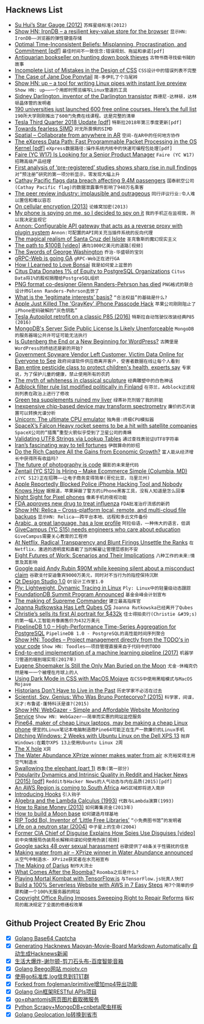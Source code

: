 ## Hacknews List


- [Su Hui’s Star Gauge (2012)](http://poetrychina.net/wp/welling-magazine/suhui)  `苏辉星级标准(2012)`
- [Show HN: IronDB – a resilient key-value store for the browser](https://github.com/gruns/irondb)  `显示HN: IronDB——浏览器的弹性键值存储`
- [Optimal Time-Inconsistent Beliefs: Misplanning, Procrastination, and Commitment [pdf]](https://scholar.princeton.edu/sites/default/files/TimeInconsistentBeliefs_0.pdf)  `最佳时间不一致信念:错误规划、拖延和承诺[pdf]`
- [Antiquarian bookseller on hunting down book thieves](https://www.france24.com/en/20181024-perspective-ken-sanders-book-thief-detective-antiquarian-bookseller-salt-lake-city-everett-?ref=tw_i)  `古物书商寻找偷书贼的故事`
- [Incomplete List of Mistakes in the Design of CSS](https://wiki.csswg.org/ideas/mistakes)  `CSS设计中的错误列表不完整`
- [The Case of Jane Doe Ponytail](https://www.nytimes.com/interactive/2018/10/11/nyregion/sex-workers-massage-parlor.html)  `简·多伊扎了个马尾辫`
- [Show HN: up – a tool for writing Linux pipes with instant live preview](https://github.com/akavel/up)  `Show HN: up——一个用即时预览编写Linux管道的工具`
- [Sidney Darlington, inventor of the Darlington transistor](https://hackaday.com/2018/10/23/sidney-darlington/)  `西德尼·达林顿，达林顿晶体管的发明者`
- [190 universities just launched 600 free online courses. Here’s the full list](https://qz.com/1437623/600-free-online-courses-you-can-take-from-universities-worldwide/)  `190所大学刚刚推出了600门免费在线课程。这是完整的清单`
- [Tesla Third Quarter 2018 Update [pdf]](http://ir.tesla.com/static-files/725970e6-eda5-47ab-96e1-422d4045f799)  `特斯拉2018年第三季度更新[pdf]`
- [Towards fearless SIMD](https://raphlinus.github.io/rust/simd/2018/10/19/fearless-simd.html)  `对无所畏惧的SIMD`
- [Spatial – Collaborate from anywhere in AR](https://spatial.is)  `空间-在AR中的任何地方协作`
- [The eXpress Data Path: Fast Programmable Packet Processing in the OS Kernel [pdf]](https://github.com/tohojo/xdp-paper/blob/master/xdp-the-express-data-path.pdf)  `eXpress数据路径:操作系统内核中的快速可编程包处理[pdf]`
- [Faire (YC W17) Is Looking for a Senior Product Manager](https://boards.greenhouse.io/indigofair/jobs/4075006002?gh_jid=4075006002)  `Faire (YC W17)招聘高级产品经理`
- [First analysis of ‘pre-registered’ studies shows sharp rise in null findings](https://www.nature.com/articles/d41586-018-07118-1)  `对“预注册”研究的第一项分析显示，零发现大幅上升`
- [Cathay Pacific flags data breach affecting 9.4M passengers](https://www.reuters.com/article/us-cathay-pacific-cyber/cathay-pacific-flags-data-breach-affecting-94-million-passengers-idUSKCN1MY26L)  `国泰航空公司(Cathay Pacific flag)的数据泄露事件影响了940万名乘客`
- [The peer review industry: implausible and outrageous](https://www.the-tls.co.uk/articles/public/peer-review-industry-implausible-outrageous/)  `同行评议行业:令人难以置信和难以容忍`
- [On cellular encryption (2013)](https://blog.cryptographyengineering.com/2013/05/14/a-few-thoughts-on-cellular-encryption/)  `论蜂窝加密(2013)`
- [My phone is spying on me, so I decided to spy on it](https://www.abc.net.au/news/2018-10-25/my-phone-is-spying-on-me-so-i-decided-to-spy-on-my-phone/10306586)  `我的手机正在监视我，所以我决定监视它`
- [Annon: Configurable API gateway that acts as a reverse proxy with plugin system](https://github.com/Nebo15/annon.api)  `Annon:可配置的API网关充当插件系统的反向代理`
- [The magical realism of Santa Cruz del Islote](https://www.theguardian.com/artanddesign/2018/feb/02/the-magical-realism-of-santa-cruz-del-islote-in-pictures)  `圣克鲁斯的魔幻现实主义`
- [The path to $100B [video]](https://www.startupschool.org/videos/51)  `通向1000亿美元的道路[视频]`
- [The Swords of George Washington](https://www.mountvernon.org/preservation/collections-holdings/washingtons-swords/washingtons-swords-an-interview-with-erik-goldstein)  `乔治·华盛顿的宝剑`
- [gRPC-Web is going GA](https://www.cncf.io/blog/2018/10/24/grpc-web-is-going-ga/)  `gRPC-Web正在进行GA`
- [How I Learned to Love Bonsai](https://thewalrus.ca/how-i-learned-to-love-bonsai/)  `我是如何爱上盆景的`
- [Citus Data Donates 1% of Equity to PostgreSQL Organizations](https://www.citusdata.com/newsroom/press/citus-data-donates-1-percent-equity-to-non-profit-postgresql-organizations/)  `Citus Data将1%的股权捐赠给PostgreSQL组织`
- [PNG format co-designer Glenn Randers-Pehrson has died](https://sourceforge.net/p/png-mng/mailman/message/36447670/)  `PNG格式的联合设计师Glenn Randers-Pehrson去世了`
- [What is the ‘legitimate interests’ basis?](https://ico.org.uk/for-organisations/guide-to-the-general-data-protection-regulation-gdpr/legitimate-interests/what-is-the-legitimate-interests-basis/)  `“合法权益”的基础是什么?`
- [Apple Just Killed The &#39;GrayKey&#39; iPhone Passcode Hack](https://www.forbes.com/sites/thomasbrewster/2018/10/24/apple-just-killed-the-graykey-iphone-passcode-hack/#7fa224f05318)  `苹果公司刚刚阻止了iPhone密码破解的“灰色钥匙”`
- [Tesla Autopilot retrofit on a classic P85 (2016)](https://skie.net/skynet/projects/tesla/view_post/14_Autopilot&#43;Retrofit&#43;on&#43;Classic&#43;P85)  `特斯拉自动驾驶仪改装经典P85 (2016)`
- [MongoDB&#39;s Server Side Public License Is Likely Unenforceable](https://www.processmechanics.com/2018/10/18/the-server-side-public-license-is-flawed/)  `MongoDB的服务器端公共许可证可能无法执行`
- [Is Gutenberg the End or a New Beginning for WordPress?](https://deliciousbrains.com/wordpress-gutenberg/)  `古腾堡是WordPress的终结还是新的开始?`
- [Government Spyware Vendor Left Customer, Victim Data Online for Everyone to See](https://motherboard.vice.com/en_us/article/vbka8b/wolf-intelligence-leak-customer-victim-data-online)  `政府间谍软件供应商离开客户，受害者数据在线让每个人看到`
- [Ban entire pesticide class to protect children&#39;s health, experts say](https://www.theguardian.com/environment/2018/oct/24/entire-pesticide-class-should-be-banned-for-effect-on-childrens-health)  `专家说，为了保护儿童的健康，禁止使用所有的农药`
- [The myth of whiteness in classical sculpture](https://www.newyorker.com/magazine/2018/10/29/the-myth-of-whiteness-in-classical-sculpture)  `经典雕塑中的白色神话`
- [Adblock filter rule list modified politically in Finland](https://github.com/uBlockOrigin/uBlock-issues/issues/285)  `在芬兰，Adblock过滤规则列表在政治上进行了修改`
- [Green tea supplements ruined my liver](https://www.bbc.co.uk/news/stories-45971416)  `绿茶补充剂毁了我的肝脏`
- [Inexpensive chip-based device may transform spectrometry](http://news.mit.edu/2018/inexpensive-chip-device-spectrometry-1023)  `廉价的芯片装置可以转换光谱分析`
- [Unicorn: The ultimate CPU emulator](https://www.unicorn-engine.org/)  `独角兽:终极CPU模拟器`
- [SpaceX’s Falcon Heavy rocket seems to be a hit with satellite companies](https://arstechnica.com/science/2018/10/spacexs-falcon-heavy-rocket-seems-to-be-a-hit-with-satellite-companies/)  `SpaceX公司的“猎鹰”重型火箭似乎受到了卫星公司的青睐`
- [Validating UTF8 Strings via Lookup Tables](http://darkcephas.blogspot.com/2018/10/validating-utf8-strings-with-lookup.html)  `通过查找表验证UTF8字符串`
- [Iran’s fascinating way to tell fortunes](http://www.bbc.com/travel/story/20181023-irans-fascinating-way-to-tell-fortunes)  `伊朗算命的妙招`
- [Do the Rich Capture All the Gains from Economic Growth?](https://medium.com/@russroberts/do-the-rich-capture-all-the-gains-from-economic-growth-c96d93101f9c)  `富人能从经济增长中获得所有收益吗?`
- [The future of photography is code](https://techcrunch.com/2018/10/22/the-future-of-photography-is-code/)  `摄影的未来是代码`
- [Zentail (YC S12) Is Hiring – Make Ecommerce Simple (Columbia, MD)](https://jobs.lever.co/zentail?lever-origin=applied&amp;lever-source%5B%5D=Hacker%20News)  `z(YC S12)正在招聘——让电子商务变得简单(哥伦比亚，马里兰州)`
- [Apple Reportedly Blocked Police iPhone Hacking Tool and Nobody Knows How](https://gizmodo.com/apple-reportedly-blocked-police-iphone-hacking-tool-and-1829974710)  `据报道，苹果屏蔽了警方的iPhone黑客工具，没有人知道是怎么回事`
- [Night Sight for Pixel phones](https://www.theverge.com/2018/10/25/18021944/google-night-sight-pixel-3-camera-samples)  `像素手机的夜视功能`
- [FDA approves new drug to treat influenza](https://www.fda.gov/NewsEvents/Newsroom/PressAnnouncements/ucm624226.htm)  `FDA批准治疗流感的新药`
- [Show HN: Relica – Cross-platform local, remote, and multi-cloud file backups](https://relicabackup.com/)  `显示HN: Relica——跨平台本地、远程和多云文件备份`
- [Arabic, a great language, has a low profile](https://www.economist.com/books-and-arts/2018/10/20/arabic-a-great-language-has-a-low-profile)  `阿拉伯语，一种伟大的语言，低调`
- [GiveCampus (YC S15) needs engineers who care about education](https://www.givecampus.com/careers#engineering)  `GiveCampus需要关心教育的工程师`
- [At Netflix, Radical Transparency and Blunt Firings Unsettle the Ranks](https://www.wsj.com/articles/at-netflix-radical-transparency-and-blunt-firings-unsettle-the-ranks-1540497174)  `在Netflix，激进的透明度和直截了当的解雇让管理层感到不安`
- [Eight Futures of Work: Scenarios and Their Implications](https://www.weforum.org/whitepapers/eight-futures-of-work-scenarios-and-their-implications)  `八种工作的未来:情景及其影响`
- [Google paid Andy Rubin $90M while keeping silent about a misconduct claim](https://www.nytimes.com/2018/10/25/technology/google-sexual-harassment-andy-rubin.html)  `谷歌支付安迪鲁宾9000万美元，同时对不当行为的指控保持沉默`
- [Qt Design Studio 1.0](https://blog.qt.io/blog/2018/10/25/qt-design-studio-1-0-released/)  `Qt设计工作室1.0`
- [Ply: Lightweight, Dynamic Tracing in Linux](https://wkz.github.io/ply/)  `Ply: Linux中的轻量级动态跟踪`
- [FoundationDB Summit Program Announced](https://www.foundationdb.org/blog/foundationdb-summit-program-announced/)  `基金会峰会计划宣布`
- [The making of Supreme Commander](https://www.eurogamer.net/articles/2018-01-07-the-making-of-supreme-commander)  `建立最高指挥官`
- [Joanna Rutkowska Has Left Qubes OS](https://www.qubes-os.org/news/2018/10/25/the-next-chapter/)  `Joanna Rutkowska已经离开了Qubes`
- [Christie’s sells its first AI portrait for $432k](https://www.theverge.com/2018/10/25/18023266/ai-art-portrait-christies-obvious-sold)  `佳士得拍卖行(Christie &#39;s)的第一幅人工智能肖像画售价为432万美元`
- [PipelineDB 1.0 – High-Performance Time-Series Aggregation for PostgreSQL](https://www.pipelinedb.com/blog/pipelinedb-1-0-0-high-performance-time-series-aggregation-for-postgresql)  `PipelineDB 1.0 - PostgreSQL的高性能时间序列聚合`
- [Show HN: Toodles – Project management directly from the TODO&#39;s in your code](https://github.com/aviaviavi/toodles)  `Show HN: Toodles——项目管理直接来自于代码中的TODO`
- [End-to-end implementation of a machine learning pipeline (2017)](https://spandan-madan.github.io/DeepLearningProject/docs/Deep_Learning_Project-Pytorch.html)  `机器学习管道的端到端实现(2017年)`
- [Eugene Shoemaker Is Still the Only Man Buried on the Moon](https://www.atlasobscura.com/articles/eugene-shoemaker-buried-moon-celestis-nasa)  `尤金·休梅克仍然是唯一一个被埋在月球上的人`
- [Using Dark Mode in CSS with MacOS Mojave](https://paulmillr.com/posts/using-dark-mode-in-css/)  `在CSS中使用黑暗模式与MacOS Mojave`
- [Historians Don’t Have to Live in the Past](https://blogs.swarthmore.edu/burke/blog/2013/07/24/historians-dont-have-to-live-in-the-past/)  `历史学家不必活在过去`
- [Scientist, Spy, Genius: Who Was Bruno Pontecorvo? (2015)](https://www.nybooks.com/articles/2015/03/05/scientist-spy-genius-bruno-pontecorvo/)  `科学家，间谍，天才:布鲁诺·蓬特科沃是谁?(2015)`
- [Show HN: WebGazer - Simple and Affordable Website Monitoring Service](https://www.webgazer.io/)  `Show HN: WebGazer——简单而实惠的网站监控服务`
- [Pine64, maker of cheap Linux laptops, may be making a cheap Linux phone](https://www.notebookcheck.net/Pine64-maker-of-cheap-Linux-laptops-may-be-making-a-cheap-Linux-phone.346011.0.html)  `便宜的Linux笔记本电脑制造商Pine64可能正在生产一款廉价的Linux手机`
- [Ditching Windows: 2 Weeks with Ubuntu Linux on the Dell XPS 13](https://www.forbes.com/sites/jasonevangelho/2018/07/19/ditching-windows-2-weeks-with-ubuntu-linux-on-the-dell-xps-13/#6d821ce91836)  `抛弃Windows:在戴尔XPS 13上使用Ubuntu Linux 2周`
- [The X hole](https://marc.info/?l=openbsd-tech&amp;m=154050351216908&amp;w=2)  `X洞`
- [The Water Abundance XPrize winner makes water from air](https://www.fastcompany.com/90253718/a-device-that-can-pull-drinking-water-from-the-air-just-won-the-latest-x-prize)  `水充裕奖得主用空气制造水`
- [Swallowing the elephant (part 1)](https://pharr.org/matt/blog/2018/07/08/moana-island-pbrt-1.html)  `吞象(第一部分)`
- [Popularity Dynamics and Intrinsic Quality in Reddit and Hacker News (2015) [pdf]](https://pdfs.semanticscholar.org/ccf6/0d08bdd989ea3595bbbda132dedd71c47acf.pdf)  `Reddit与Hacker News的人气动态与内在品质(2015)[pdf]`
- [An AWS Region is coming to South Africa](https://www.allthingsdistributed.com/2018/10/an-aws-region-is-coming-to-south-africa.html)  `AWS区域即将进入南非`
- [Introducing Hooks](https://reactjs.org/docs/hooks-intro.html)  `引入钩子`
- [Algebra and the Lambda Calculus (1993)](https://people.csail.mit.edu/jaffer/lambda.txt)  `代数与Lambda演算(1993)`
- [How to Raise Money (2013)](http://paulgraham.com/fr.html)  `如何筹集资金(2013年)`
- [How to build a Moon base](https://www.nature.com/articles/d41586-018-07107-4)  `如何建造月球基地`
- [RIP Todd Bol, Inventor of ‘Little Free Libraries’](https://www.weeklystandard.com/ethan-epstein/rip-ted-bol-inventor-little-free-libraries)  `“小免费图书馆”的发明者`
- [Life on a neutron star (2004)](http://www.daviddarling.info/encyclopedia/N/neutronstarlife.html)  `中子星上的生命(2004)`
- [Former CIA Chief of Disguise Explains How Spies Use Disguises [video]](https://m.youtube.com/watch?v=JASUsVY5YJ8)  `前中央情报局伪装局长解释间谍如何使用伪装[视频]`
- [Google sacks 48 over sexual harassment](https://www.bbc.co.uk/news/business-45986510)  `谷歌提供了48条关于性骚扰的信息`
- [Making water from air – XPrize winner in Water Abundance announced](https://water.xprize.org/prizes/water-abundance/articles/waxp-grand-prize-winner)  `从空气中制造水- XPrize获奖者在水充裕宣布`
- [The Making of Darius](http://shmuplations.com/darius/)  `制作大流士`
- [What Comes After the Roomba?](https://www.nytimes.com/2018/10/21/business/what-comes-after-the-roomba.html)  `Roomba之后是什么?`
- [Playing Mortal Kombat with TensorFlow.js](https://blog.mgechev.com/2018/10/20/transfer-learning-tensorflow-js-data-augmentation-mobile-net/)  `与TensorFlow.js玩真人快打`
- [Build a 100% Serverless Website with AWS in 7 Easy Steps](https://sinxloud.com/how-create-build-serverless-website-steps/)  `用7个简单的步骤构建一个100%无服务器的网站`
- [Copyright Office Ruling Imposes Sweeping Right to Repair Reforms](https://ifixit.org/blog/11951/1201-copyright-final-rule/)  `版权局的裁决规定了全面的修缮权改革`

## Github Project Created By Eric Zhou

- [x] [Golang Base64 Captcha](https://github.com/mojocn/base64Captcha)
- [x] [Generating Hacknews Maoyan-Movie-Board Markdown Automatically 自动生成Hacknews新闻](https://github.com/dejavuzhou/md-genie)
- [x] [生活大爆炸-谢尔顿-剪刀石头布-百度智能音箱](https://github.com/mojocn/dueros-bang-game)
- [x] [Golang Beego网站 mojotv.cn](https://github.com/mojocn/www.mojotv.cn)
- [x] [使用go标准库,log信息到钉钉群](https://github.com/mojocn/dooger)
- [x] [Forked from fogleman/primitive增加mp4导出功能](https://github.com/mojocn/primitive)
- [x] [Golang Gin框架RESTful APIs项目](https://github.com/JJJJJJJerk/ezier-golang-web-api-framework)
- [x] [go+phantomjs网页图片截取微服务](https://github.com/mojocn/screen_shot)
- [x] [Python Scrapy+MongoDB+cnbeta爬虫样板](https://github.com/mojocn/scrapy_mongodb_boilerplate_cnbeta)
- [x] [Golang Geolocation Ip转换到省市](https://github.com/mojocn/ip2location)